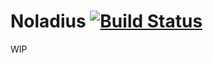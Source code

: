 # Noladius [![Build Status](https://travis-ci.org/Fyzu/Noladius.svg?branch=master)](https://travis-ci.org/Fyzu/Noladius)

WIP
